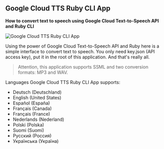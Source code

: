 ## Google Cloud TTS Ruby CLI App

**How to convert text to speech using Google Cloud Text-to-Speech API and Ruby CLI**

![Google Cloud TTS Ruby CLI App](https://masterpro.ws/images/6/cli_tts.gif)

Using the power of Google Cloud Text-to-Speech API and Ruby here is a simple interface to convert text to speech.
You only need key.json (API access key), put it in the root of this application. And that's really all.

> Attention, this application supports SSML and two conversion formats: MP3 and WAV.

Languages Google Cloud TTS Ruby CLI App supports:
- Deutsch (Deutschland)
- English (United States)
- Español (España)
- Français (Canada)
- Français (France)
- Nederlands (Nederland)
- Polski (Polska)
- Suomi (Suomi)
- Русский (Россия)
- Українська (Україна)



